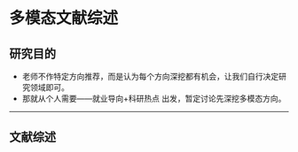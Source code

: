 # 多模态文献综述
## 研究目的
- 老师不作特定方向推荐，而是认为每个方向深挖都有机会，让我们自行决定研究领域即可。
- 那就从个人需要——就业导向+科研热点 出发，暂定讨论先深挖多模态方向。

---

## 文献综述
